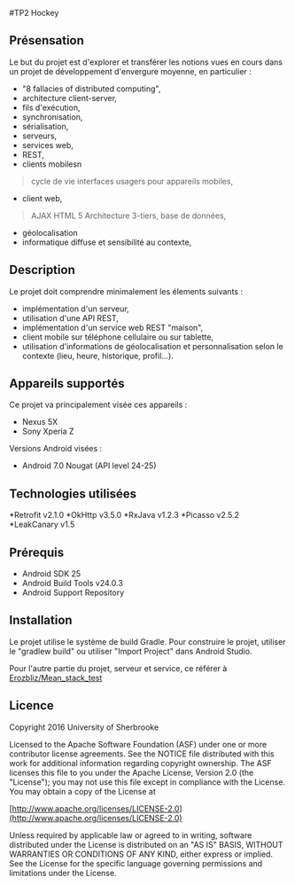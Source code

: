 #TP2 Hockey

## Présensation

Le but du projet est d'explorer et transférer les notions vues en cours dans un projet de développement d'envergure moyenne, en 
particulier :

* "8 fallacies of distributed computing",
* architecture client-server,
* fils d'exécution,
* synchronisation,
* sérialisation,
* serveurs,
* services web,
* REST,
* clients mobilesn
> cycle de vie
> interfaces usagers pour appareils mobiles,
* client web,
> AJAX
> HTML 5
> Architecture 3-tiers, base de données,
* géolocalisation
* informatique diffuse et sensibilité au contexte,

## Description

Le projet doit comprendre minimalement les élements suivants :

* implémentation d'un serveur,
* utilisation d'une API REST,
* implémentation d'un service web REST "maison",
* client mobile sur téléphone cellulaire ou sur tablette,
* utilisation d'informations de géolocalisation et personnalisation selon le contexte (lieu, heure, historique, profil...).


## Appareils supportés

Ce projet va principalement visée ces appareils :

* Nexus 5X
* Sony Xperia Z

Versions Android visées :

* Android 7.0 Nougat (API level 24-25)


## Technologies utilisées
*Retrofit   v2.1.0
*OkHttp     v3.5.0
*RxJava     v1.2.3
*Picasso    v2.5.2
*LeakCanary v1.5

## Prérequis

* Android SDK 25
* Android Build Tools v24.0.3
* Android Support Repository


## Installation

Le projet utilise le système de build Gradle. Pour construire le projet, utiliser le "gradlew build" ou utiliser "Import Project" dans Android Studio.

Pour l'autre partie du projet, serveur et service, ce référer à [Erozbliz/Mean_stack_test](https://github.com/Erozbliz/MEAN_stack_test)


## Licence

Copyright 2016 University of Sherbrooke

Licensed to the Apache Software Foundation (ASF) under one or more contributor license agreements. See the NOTICE file distributed with this work for additional information regarding copyright ownership. The ASF licenses this file to you under the Apache License, Version 2.0 (the "License"); you may not use this file except in compliance with the License. You may obtain a copy of the License at

[http://www.apache.org/licenses/LICENSE-2.0](http://www.apache.org/licenses/LICENSE-2.0)

Unless required by applicable law or agreed to in writing, software distributed under the License is distributed on an "AS IS" BASIS, WITHOUT WARRANTIES OR CONDITIONS OF ANY KIND, either express or implied. See the License for the specific language governing permissions and limitations under the License.
